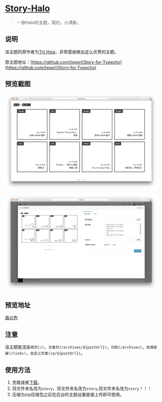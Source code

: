 <h1><a href="#" target="_blank">Story-Halo</a></h1>

> 一款Halo的主题，简约，小清新。

## 说明

该主题的原作者为[Trii Hsia](https://github.com/txperl)，非常感谢做出这么优秀的主题。

原主题地址：[https://github.com/txperl/Story-for-Typecho](https://github.com/txperl/Story-for-Typecho)

## 预览截图

![](screenshots/index.png)

![](screenshots/option.png)

## 预览地址

[森の色](https://yumoe.com/)

## 注意

该主题能渲染`首页(/)`，`文章页(/archives/${postUrl})`，`归档(/archives)`，`友情链接(/links)`，`自定义页面(/p/${postUrl})`。

## 使用方法

1. 克隆或者[下载](https://github.com/ruibaby/story-halo/releases)。
2. 将文件夹名改为`story`，将文件夹名改为`story`,将文件夹名改为`story`！！！
3. 压缩为zip压缩包之后在后台的主题设置直接上传即可使用。

